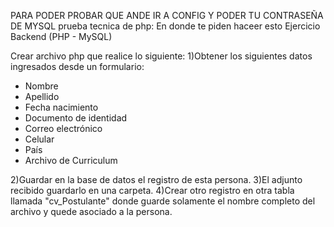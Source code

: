 PARA PODER PROBAR QUE ANDE IR A CONFIG Y PODER TU CONTRASEÑA DE MYSQL 
prueba tecnica de php: 
En donde te piden haceer esto 
Ejercicio Backend (PHP - MySQL)

Crear archivo php que realice lo siguiente:
1)Obtener los siguientes datos ingresados desde un formulario:
- Nombre
- Apellido
- Fecha nacimiento
- Documento de identidad
- Correo electrónico
- Celular
- País
- Archivo de Curriculum

2)Guardar en la base de datos el registro de esta persona.
3)El adjunto recibido guardarlo en una carpeta.
4)Crear otro registro en otra tabla llamada "cv_Postulante" donde guarde solamente el nombre completo del archivo y quede asociado a la persona.
